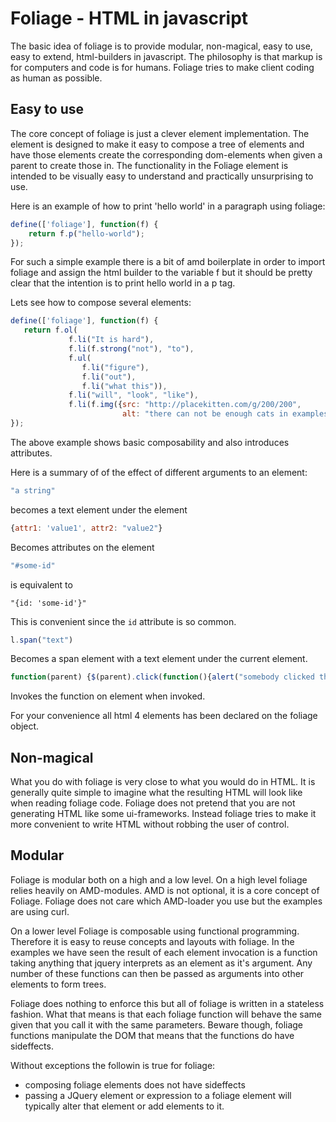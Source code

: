 Foliage - HTML in javascript
============================
The basic idea of foliage is to provide modular, non-magical, easy to use, easy to extend, html-builders in javascript. The philosophy is that markup is for computers and code is for humans. Foliage tries to make client coding as human as possible.


Easy to use
-----------
The core concept of foliage is just a clever element implementation. The element is designed to make it easy to compose a tree of elements and have those elements create the corresponding dom-elements when given a parent to create those in. The functionality in the Foliage element is intended to be visually easy to understand and practically unsurprising to use.

Here is an example of how to print 'hello world' in a paragraph using foliage:

```javascript
define(['foliage'], function(f) {
    return f.p("hello-world");
});
```

For such a simple example there is a bit of amd boilerplate in order to import foliage and assign the html builder to the variable f but it should be pretty clear that the intention is to print hello world in a p tag.

Lets see how to compose several elements:

```javascript
define(['foliage'], function(f) {
   return f.ol(
             f.li("It is hard"),
             f.li(f.strong("not"), "to"),
             f.ul(
                f.li("figure"),
                f.li("out"),
                f.li("what this")),
             f.li("will", "look", "like"),
             f.li(f.img({src: "http://placekitten.com/g/200/200", 
                         alt: "there can not be enough cats in examples"})))
});
```

The above example shows basic composability and also introduces attributes.

Here is a summary of of the effect of different arguments to an element:

```javascript
"a string"
```

becomes a text element under the element

```javascript
{attr1: 'value1', attr2: "value2"}
```

Becomes attributes on the element

```javascript
"#some-id"
```
is equivalent to 
```
"{id: 'some-id'}"
```
This is convenient since the `id` attribute is so common.

```javascript
l.span("text")
```

Becomes a span element with a text element under the current element.

```javascript
function(parent) {$(parent).click(function(){alert("somebody clicked the element")})}
``` 

Invokes the function on element when invoked.

For your convenience all html 4 elements has been declared on the foliage object.

Non-magical
-----------
What you do with foliage is very close to what you would do in HTML. It is generally quite simple to imagine what the resulting HTML will look like when reading foliage code. Foliage does not pretend that you are not generating HTML like some ui-frameworks. Instead foliage tries to make it more convenient to write HTML without robbing the user of control.

Modular
-----------
Foliage is modular both on a high and a low level. On a high level foliage relies heavily on AMD-modules. AMD is not optional, it is a core concept of Foliage. Foliage does not care which AMD-loader you use but the examples are using curl.

On a lower level Foliage is composable using functional programming. Therefore it is easy to reuse concepts and layouts with foliage. In the examples we have seen the result of each element invocation is a function taking anything that jquery interprets as an element as it's argument. Any number of these functions can then be passed as arguments into other elements to form trees.

Foliage does nothing to enforce this but all of foliage is written in a stateless fashion. What that means is that each foliage function will behave the same given that you call it with the same parameters. Beware though, foliage functions manipulate the DOM that means that the functions do have sideffects.

Without exceptions the followin is true for foliage:

 * composing foliage elements does not have sideffects
 * passing a JQuery element or expression to a foliage element will typically alter that element or add elements to it.
 
 
 
